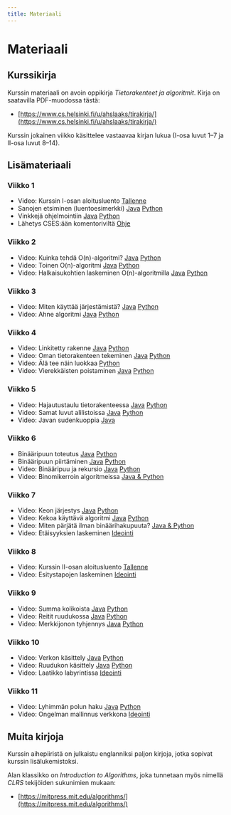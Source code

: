 ```yaml
---
title: Materiaali
---
```


# Materiaali

## Kurssikirja

Kurssin materiaali on avoin oppikirja _Tietorakenteet ja algoritmit_. Kirja on saatavilla PDF-muodossa tästä:

* [https://www.cs.helsinki.fi/u/ahslaaks/tirakirja/](https://www.cs.helsinki.fi/u/ahslaaks/tirakirja/)

Kurssin jokainen viikko käsittelee vastaavaa kirjan lukua (I-osa luvut 1–7 ja II-osa luvut 8–14).

## Lisämateriaali

### Viikko 1

* Video: Kurssin I-osan aloitusluento [Tallenne](https://www2.helsinki.fi/unitube/video/5fcd9667-d247-46b0-a8d7-3395f44e0c94)
* Sanojen etsiminen (luentoesimerkki) [Java](java-sanat.html) [Python](python-sanat.html)
* Vinkkejä ohjelmointiin [Java](java-vinkit.html) [Python](python-vinkit.html)
* Lähetys CSES:ään komentoriviltä [Ohje](https://github.com/csesfi/cses-cli/wiki/User-manual)

### Viikko 2

* Video: Kuinka tehdä O(n)-algoritmi? [Java](https://www.helsinki.fi/unitube/video/c895071e-4ed9-4e70-87b0-1536031a0710) [Python](https://www.helsinki.fi/unitube/video/2e79c746-f540-4105-9359-52ca764b9463)
* Video: Toinen O(n)-algoritmi [Java](https://www.helsinki.fi/unitube/video/c7951777-564a-44de-a803-e9591db4108d) [Python](https://www.helsinki.fi/unitube/video/b37019b6-b43f-4e02-a3b3-1b9a1ed35aca)
* Video: Halkaisukohtien laskeminen O(n)-algoritmilla [Java](https://www.helsinki.fi/unitube/video/2a2a3c53-3ac0-4f97-9b7d-5dfcfb0cf47f) [Python](https://www.helsinki.fi/fi/unitube/video/0ed4d0f4-dd08-4463-9b91-6ca0768b790c)

### Viikko 3

* Video: Miten käyttää järjestämistä? [Java](https://www.helsinki.fi/unitube/video/49980dc2-9fa1-4fcc-bd7b-b72adf84f6bc) [Python](https://www.helsinki.fi/unitube/video/b8e4416b-add6-40e6-b5e1-9fa324744de4)
* Video: Ahne algoritmi [Java](https://www.helsinki.fi/unitube/video/6950a7c6-0357-4a82-97ad-9a37bbe3d858) [Python](https://www.helsinki.fi/unitube/video/c314c356-3c82-4ebe-9c5c-1e711010c432)

### Viikko 4

* Video: Linkitetty rakenne [Java](https://www.helsinki.fi/unitube/video/5c6e478c-c3b0-4969-a090-31cd502eac84) [Python](https://www.helsinki.fi/unitube/video/f8081858-8678-450c-8820-470328add978)
* Video: Oman tietorakenteen tekeminen [Java](https://www.helsinki.fi/unitube/video/b50c5d64-c05e-4aa8-bb6c-ae92ecf147a7) [Python](https://www.helsinki.fi/unitube/video/aed1fa60-9e92-49dc-89fa-6e1d339535c7)
* Video: Älä tee näin luokkaa [Python](https://www.helsinki.fi/unitube/video/c37f67a7-22a3-49bf-befb-07ccda673d7b)
* Video: Vierekkäisten poistaminen [Java](https://www.helsinki.fi/unitube/video/3388edfe-3804-4ebc-b60b-bfe04f31b1f6) [Python](https://www.helsinki.fi/unitube/video/2423c7ee-d08f-4e5f-b02e-ab2e8ff35cb8)

### Viikko 5

* Video: Hajautustaulu tietorakenteessa [Java](https://www.helsinki.fi/unitube/video/c35607e3-8e68-4911-8898-0ce71372d89c) [Python](https://www.helsinki.fi/unitube/video/7c809b28-2220-43c2-bf53-8f96eef8c131)
* Video: Samat luvut alilistoissa [Java](https://www.helsinki.fi/unitube/video/08829fa0-73ac-4d3a-9aa8-7f3bf8789622) [Python](https://www.helsinki.fi/unitube/video/7a552dc8-30d9-482a-a69e-f51017221ede)
* Video: Javan sudenkuoppia [Java](https://www.helsinki.fi/unitube/video/6820666d-654c-4c85-ab06-61c0c2c630cf)

### Viikko 6

* Binääripuun toteutus [Java](java-binaaripuu.html) [Python](python-binaaripuu.html)
* Binääripuun piirtäminen [Java](java-puupiirto.html) [Python](python-puupiirto.html)
* Video: Binääripuu ja rekursio [Java](https://www.helsinki.fi/unitube/video/98f5975f-2139-458a-841f-c34630b472b1) [Python](https://www.helsinki.fi/unitube/video/2a970451-d5dc-4341-8337-5cabbdf86e6c)
* Video: Binomikerroin algoritmeissa [Java & Python](https://www.helsinki.fi/unitube/video/4e389a3b-ac06-4cb1-9512-430d440b5819)

### Viikko 7

* Video: Keon järjestys [Java](https://www.helsinki.fi/unitube/video/c1b4098f-8a1b-4117-a9bb-957041bb9c0e) [Python](https://www.helsinki.fi/unitube/video/5fadb765-ca8d-4b41-914c-55dd006fd2f3)
* Video: Kekoa käyttävä algoritmi [Java](https://www.helsinki.fi/unitube/video/afd584f4-6af4-4362-8bd7-ffce95d9e765) [Python](https://www.helsinki.fi/unitube/video/15c28307-c439-40f4-9e2c-e15aa4afb0b6)
* Video: Miten pärjätä ilman binäärihakupuuta? [Java & Python](https://www.helsinki.fi/unitube/video/1c1a73b4-e1ef-47e4-b2ab-e21f841a84d2)
* Video: Etäisyyksien laskeminen [Ideointi](https://www.helsinki.fi/fi/unitube/video/0ee88dfb-e551-4f56-8f9e-c6453d69a482)

### Viikko 8

* Video: Kurssin II-osan aloitusluento [Tallenne](https://www2.helsinki.fi/fi/unitube/video/cd1d5109-f14b-4fe1-aa31-2bba4a1e9937)
* Video: Esitystapojen laskeminen [Ideointi](https://www.helsinki.fi/fi/unitube/video/fb33584e-da29-4f09-a8e9-6d596261763e)

### Viikko 9

* Video: Summa kolikoista [Java](https://www.helsinki.fi/unitube/video/052adc3e-8359-4b05-9ad1-fccf06ff15e1) [Python](https://www.helsinki.fi/unitube/video/a532c246-2348-4c1e-9954-a900a1cce30b)
* Video: Reitit ruudukossa [Java](https://www.helsinki.fi/unitube/video/4bb0f7f4-e575-447e-aae9-b9e8abf18463) [Python](https://www.helsinki.fi/unitube/video/55957a06-454f-44c7-bc9d-c52e463f9956)
* Video: Merkkijonon tyhjennys [Java](https://www.helsinki.fi/unitube/video/99a8857d-a866-4412-adfa-ff8c85917932) [Python](https://www.helsinki.fi/unitube/video/295bd36d-46a4-4261-9cc1-1963cd771819)

### Viikko 10

* Video: Verkon käsittely [Java](https://www.helsinki.fi/unitube/video/411ab79c-0eb1-49b8-bb2e-66af4e74c92b) [Python](https://www.helsinki.fi/unitube/video/4e1a8382-9c0c-48f2-a497-4de82cb12ad7)
* Video: Ruudukon käsittely [Java](https://www.helsinki.fi/unitube/video/45d00468-7a6a-4862-ab50-5379eedd5b5d) [Python](https://www.helsinki.fi/unitube/video/ffe9e56a-f1d3-4ba7-a9d5-bd663d4079f7)
* Video: Laatikko labyrintissa [Ideointi](https://www.helsinki.fi/fi/unitube/video/15d1a1a6-0a43-4ea9-bfc5-232d24dd1fc8)

### Viikko 11

* Video: Lyhimmän polun haku [Java](https://www.helsinki.fi/unitube/video/a6b8d3fe-5809-4cfd-9a37-3b529f4b23c1) [Python](https://www.helsinki.fi/unitube/video/bc1c10f8-8bdc-4522-87df-41b8651c8374)
* Video: Ongelman mallinnus verkkona [Ideointi](https://www.helsinki.fi/fi/unitube/video/c9a9499f-27aa-40f9-bd8d-4acfb19b1a51)

<!--
### Viikko 12

* Video: Solmujen nimet [Java](https://www.helsinki.fi/unitube/video/44bf4230-ef5e-4a1b-8329-da81ae6fbbd2) [Python](https://www.helsinki.fi/unitube/video/05a792ae-dbb4-460f-bb85-c1e200f7af09)
* Video: Polkujen laskeminen [Java](https://www.helsinki.fi/unitube/video/a5cb42b5-c303-4d29-aa5b-18c5d7f48e40) [Python](https://www.helsinki.fi/unitube/video/ce683da1-3620-4ec9-987b-7d3965b77be8)
* Video: Pelien pelaaminen [Ideointi](https://www.helsinki.fi/fi/unitube/video/a9f9033a-f3c2-4660-9ece-9781c2f6b830)

### Viikko 13

* Video: Union-find-algoritmi [Java](https://www.helsinki.fi/unitube/video/da45a7de-e7be-4e3f-99b1-889ed1b20278) [Python](https://www.helsinki.fi/unitube/video/2b9ebb14-66ae-4fa8-99fc-9107b513097c)
* Video: Pienin ja suurin ratkaisu [Ideointi](https://www.helsinki.fi/fi/unitube/video/2f5e69e9-d8af-4213-823d-f2514fe7cfbe)

### Viikko 14

* Video: Virtauksen laskeminen [Java](https://www.helsinki.fi/unitube/video/d49289a3-dc4b-4fb2-8b83-d6ca7c20bcce) [Python](https://www.helsinki.fi/unitube/video/d641fa1c-9d31-4c42-87d4-7763198fab6f)
* Video: Solmun virtauksen rajoitus [Ideointi](https://www.helsinki.fi/fi/unitube/video/6f4c508e-c219-4118-8a2c-2708e3010040)
-->

## Muita kirjoja

Kurssin aihepiiristä on julkaistu englanniksi paljon kirjoja, jotka sopivat kurssin lisälukemistoksi.

Alan klassikko on _Introduction to Algorithms_, joka tunnetaan myös nimellä _CLRS_ tekijöiden sukunimien mukaan:

* [https://mitpress.mit.edu/algorithms/](https://mitpress.mit.edu/algorithms/)

